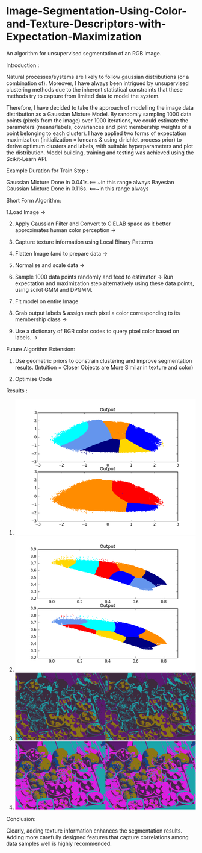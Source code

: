 # Image-Segmentation-Using-Color-and-Texture-Descriptors-with-Expectation-Maximization
An algorithm for unsupervised segmentation of an RGB image.

Introduction :

Natural processes/systems are likely to follow gaussian distributions (or a combination of). Moreover, I have always been intrigued by unsupervised clustering methods due to the inherent statistical constraints that these methods try to capture from limited data to model the system.

Therefore, I have decided to take the approach of modelling the image data distribution as a Gaussian Mixture Model. By randomly sampling 1000 data points (pixels from the image) over 1000 iterations, we could estimate the parameters (means/labels, covariances and joint membership weights of a point belonging to each cluster). I have applied two forms of expectation maximization (initialization = kmeans & using dirichlet process prior) to derive optimum clusters and labels, with suitable hyperparameters and plot the distribution. Model building, training and testing was achieved using the Scikit-Learn API.

Example Duration for Train Step : 

Gaussian Mixture Done in 0.041s.<== ~in this range always
Bayesian Gaussian Mixture Done in 0.116s. <==~in this range always

Short Form Algorithm:

1.Load Image ->

2. Apply Gaussian Filter and Convert to CIELAB space as it better approximates human color perception ->

3. Capture texture information using Local Binary Patterns

4. Flatten Image (and  to prepare data -> 

5. Normalise and scale data -> 

6. Sample 1000 data points randomly and feed to estimator -> Run expectation and maximization step alternatively using these data points, using scikit GMM and DPGMM.

7. Fit model on entire Image

8. Grab output labels & assign each pixel a color corresponding to its membership class ->

9. Use a dictionary of BGR color codes to query pixel color based on labels. ->

Future Algorithm Extension:

1. Use geometric priors to constrain clustering and improve segmentation results. (Intuition = Closer Objects are More Similar in texture and color)

2. Optimise Code

Results :

1. ![alt text](images/ColorData_Distribution_GMMTop_DPGMMBottom.png "Color Data Distribution")
2. ![alt text](images/JointTextureColorDistribution_GMMTop_DPGMMBottom.png "Color + Texture Data Distribution")
3. ![alt text](images/Results_OnlyColor.png "Segmentation (Only Color)")
4. ![alt text](images/Results_JointTextureColor.png "Segmentation (Texture + Color")

Conclusion:

Clearly, adding texture information enhances the segmentation results. Adding more carefully designed features that capture correlations among data samples well is highly recommended.
